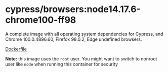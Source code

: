 <!--
WARNING: this file was autogenerated by generate-browser-image.js using

    yarn add:browser -- 14.17.6 --chrome=100.0.4896.60 --firefox=98.0.2
-->

# cypress/browsers:node14.17.6-chrome100-ff98

A complete image with all operating system dependencies for Cypress, and Chrome 100.0.4896.60, Firefox 98.0.2, Edge undefined browsers.

[Dockerfile](Dockerfile)

**Note:** this image uses the `root` user. You might want to switch to nonroot user like `node` when running this container for security
